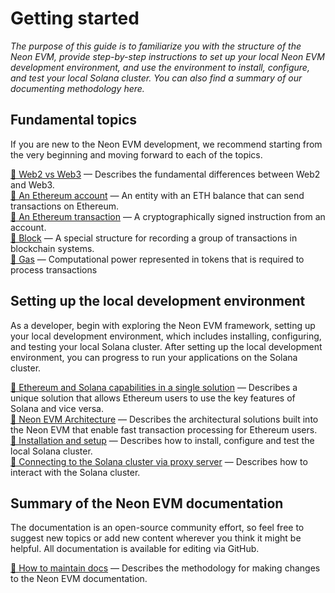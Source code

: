# Getting started

*The purpose of this guide is to familiarize you with the structure of the Neon EVM, provide step-by-step instructions to set up your local Neon EVM development environment, and use the environment to install, configure, and test your local Solana cluster. You can also find a summary of our documenting methodology here.*

## Fundamental topics
If you are new to the Neon EVM development, we recommend starting from the very beginning and moving forward to each of the topics.  

[🔘 Web2 vs Web3](https://docs.neonlabs.org/docs/software_manuals/foundational_topics/web3) — Describes the fundamental differences between Web2 and Web3.  
[🔘 An Ethereum account](https://docs.neonlabs.org/docs/software_manuals/foundational_topics/account) — An entity with an ETH balance that can send transactions on Ethereum.  
[🔘 An Ethereum transaction](https://docs.neonlabs.org/docs/software_manuals/foundational_topics/transaction) — A cryptographically signed instruction from an account.  
[🔘 Block](https://docs.neonlabs.org/docs/software_manuals/foundational_topics/block) — A special structure for recording a group of transactions in blockchain systems.  
[🔘 Gas](https://docs.neonlabs.org/docs/software_manuals/foundational_topics/gas) — Computational power represented in tokens that is required to process transactions

## Setting up the local development environment
As a developer, begin with exploring the Neon EVM framework, setting up your local development environment, which includes installing, configuring, and testing your local Solana cluster. After setting up the local development environment, you can progress to run your applications on the Solana cluster.  

[🔘 Ethereum and Solana capabilities in a single solution](https://docs.neonlabs.org/docs/devportal/eth_sol_solution) — Describes a unique solution that allows Ethereum users to use the key features of Solana and vice versa.  
[🔘 Neon EVM Architecture](https://docs.neonlabs.org/docs/devportal/neon_evm_arch) — Describes the architectural solutions built into the Neon EVM that enable fast transaction processing for Ethereum users.  
[🔘 Installation and setup](https://docs.neonlabs.org/docs/solana_cluster/cluster_installation) — Describes how to install, configure and test the local Solana cluster.  
[🔘 Connecting to the Solana cluster via proxy server](https://docs.neonlabs.org/docs/devportal/testnet/connect_to_solana_via_proxy) — Describes how to interact with the Solana cluster.

## Summary of the Neon EVM documentation
The documentation is an open-source community effort, so feel free to suggest new topics or add new content wherever you think it might be helpful. All documentation is available for editing via GitHub.  

[🔘 How to maintain docs](https://docs.neonlabs.org/docs/software_manuals/how_to_guides/support_docs) — Describes the methodology for making changes to the Neon EVM documentation.




